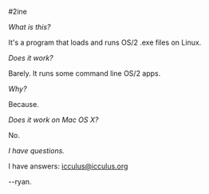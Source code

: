 #2ine

*What is this?*

It's a program that loads and runs OS/2 .exe files on Linux.

*Does it work?*

Barely. It runs some command line OS/2 apps.

*Why?*

Because.

*Does it work on Mac OS X?*

No.

*I have questions.*

I have answers: icculus@icculus.org

--ryan.


